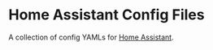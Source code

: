 # Home Assistant Config Files
A collection of config YAMLs for [Home Assistant](https://www.home-assistant.io/).
